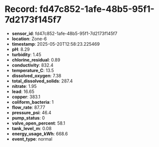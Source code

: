 # Record: fd47c852-1afe-48b5-95f1-7d2173f145f7

- **sensor_id**: fd47c852-1afe-48b5-95f1-7d2173f145f7
- **location**: Zone-6
- **timestamp**: 2025-05-20T12:58:23.225469
- **pH**: 8.29
- **turbidity**: 1.45
- **chlorine_residual**: 0.89
- **conductivity**: 832.4
- **temperature_C**: 13.5
- **dissolved_oxygen**: 7.38
- **total_dissolved_solids**: 287.4
- **nitrate**: 1.95
- **lead**: 16.65
- **copper**: 383.1
- **coliform_bacteria**: 1
- **flow_rate**: 87.77
- **pressure_psi**: 46.4
- **pump_status**: 0
- **valve_open_percent**: 58.1
- **tank_level_m**: 0.08
- **energy_usage_kWh**: 668.6
- **event_type**: normal